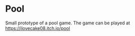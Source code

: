 # Pool
 
Small prototype of a pool game.
The game can be played at https://ilovecake08.itch.io/pool


